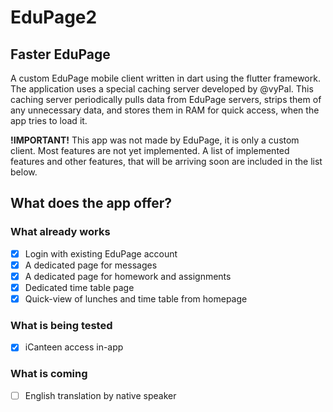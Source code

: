 # EduPage2
## Faster EduPage
A custom EduPage mobile client written in dart using the flutter framework.
The application uses a special caching server developed by @vyPal. This caching server periodically pulls data from EduPage servers, strips them of any unnecessary data, and stores them in RAM for quick access, when the app tries to load it. 

**!IMPORTANT!** This app was not made by EduPage, it is only a custom client. Most features are not yet implemented. A list of implemented features and other features, that will be arriving soon are included in the list below.

## What does the app offer?
### What already works
- [x] Login with existing EduPage account
- [x] A dedicated page for messages
- [x] A dedicated page for homework and assignments
- [x] Dedicated time table page
- [x] Quick-view of lunches and time table from homepage
### What is being tested
- [x] iCanteen access in-app
### What is coming
- [ ] English translation by native speaker
